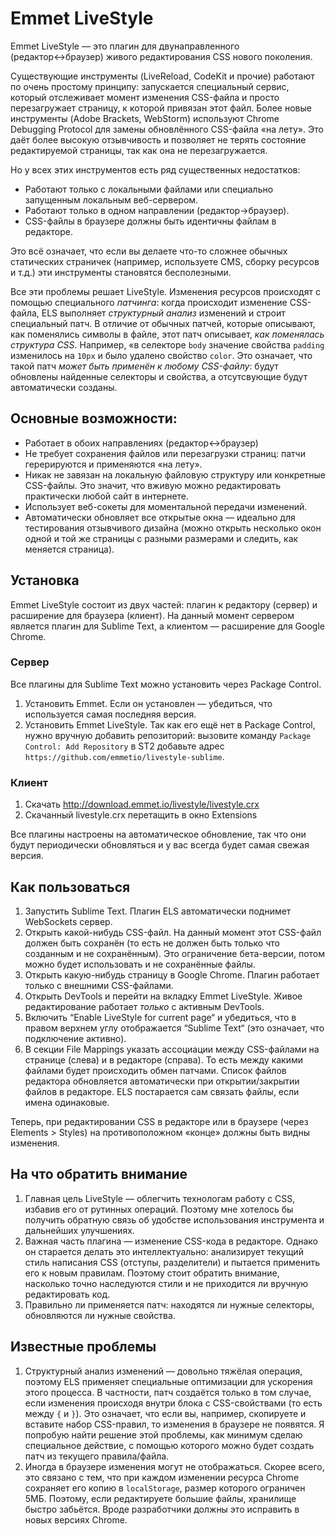 # Emmet LiveStyle

Emmet LiveStyle — это плагин для двунаправленного (редактор↔браузер) живого редактирования CSS нового поколения.

Существующие инструменты (LiveReload, CodeKit и прочие) работают по очень простому принципу: запускается специальный сервис, который отслеживает момент изменения CSS-файла и просто перезагружает страницу, к которой привязан этот файл. Более новые инструменты (Adobe Brackets, WebStorm) используют Chrome Debugging Protocol для замены обновлённого CSS-файла «на лету». Это даёт более высокую отзывчивость и позволяет не терять состояние редактируемой страницы, так как она не перезагружается.

Но у всех этих инструментов есть ряд существенных недостатков:

* Работают только с локальными файлами или специально запущенным локальным веб-сервером.
* Работают только в одном направлении (редактор→браузер).
* CSS-файлы в браузере должны быть идентичны файлам в редакторе.

Это всё означает, что если вы делаете что-то сложнее обычных статических страничек (например, используете CMS, сборку ресурсов и т.д.) эти инструменты становятся бесполезными.

Все эти проблемы решает LiveStyle. Изменения ресурсов происходят с помощью специального *патчинга*: когда происходит изменение CSS-файла, ELS выполняет *структурный анализ* изменений и строит специальный патч. В отличие от обычных патчей, которые описывают, как поменялись символы в файле, этот патч описывает, *как поменялась структура CSS*. Например, «в селекторе `body` значение свойства `padding` изменилось на `10px` и было удалено свойство `color`. Это означает, что такой патч *может быть применён к любому CSS-файлу*: будут обновлены найденные селекторы и свойства, а отсутсвующие будут автоматически созданы.

## Основные возможности:
* Работает в обоих направлениях (редактор↔браузер)
* Не требует сохранения файлов или перезагрузки страниц: патчи герерируются и применяются «на лету».
* Никак не завязан на локальную файловую структуру или конкретные CSS-файлы. Это значит, что вживую можно редактировать практически любой сайт в интернете.
* Использует веб-сокеты для моментальной передачи изменений.
* Автоматически обновляет все открытые окна — идеально для тестирования отзывчивого дизайна (можно открыть несколько окон одной и той же страницы с разными размерами и следить, как меняется страница).

## Установка
Emmet LiveStyle состоит из двух частей: плагин к редактору (сервер) и расширение для браузера (клиент). На данный момент сервером является плагин для Sublime Text, а клиентом — расширение для Google Chrome.

### Сервер
Все плагины для Sublime Text можно установить через Package Control.

1. Установить Emmet. Если он установлен — убедиться, что используется самая последняя версия.
2. Установить Emmet LiveStyle. Так как его ещё нет в Package Control, нужно вручную добавить репозиторий: вызовите команду `Package Control: Add Repository` в ST2 добавьте адрес ` https://github.com/emmetio/livestyle-sublime`.

### Клиент

1. Скачать http://download.emmet.io/livestyle/livestyle.crx
2. Скачанный livestyle.crx перетащить в окно Extensions

Все плагины настроены на автоматическое обновление, так что они будут периодически обновляться и у вас всегда будет самая свежая версия.

## Как пользоваться
1. Запустить Sublime Text. Плагин ELS автоматически поднимет WebSockets сервер.
2. Открыть какой-нибудь CSS-файл. На данный момент этот CSS-файл должен быть сохранён (то есть не должен быть только что созданным и не сохранённым). Это ограничение бета-версии, потом можно будет использовать и не сохранённые файлы.
3. Открыть какую-нибудь страницу в Google Chrome. Плагин работает только с внешними CSS-файлами.
4. Открыть DevTools и перейти на вкладку Emmet LiveStyle. Живое редактирование работает *только* с активным DevTools.
5. Включить “Enable LiveStyle for current page“ и убедиться, что в правом верхнем углу отображается “Sublime Text“ (это означает, что подключение активно).
6. В секции File Mappings указать ассоциации между CSS-файлами на странице (слева) и в редакторе (справа). То есть между какими файлами будет происходить обмен патчами. Список файлов редактора обновляется автоматически при открытии/закрытии файлов в редакторе. ELS постарается сам связать файлы, если имена одинаковые.

Теперь, при редактировании CSS в редакторе или в браузере (через Elements > Styles) на противоположном «конце» должны быть видны изменения.

## На что обратить внимание
1. Главная цель LiveStyle — облегчить технологам работу с CSS, избавив его от рутинных операций. Поэтому мне хотелось бы получить обратную связь об удобстве использования инструмента и дальнейших улучшениях.
2. Важная часть плагина — изменение CSS-кода в редакторе. Однако он  старается делать это интеллектуально: анализирует текущий стиль написания CSS (отступы, разделители) и пытается применить его к новым правилам. Поэтому стоит обратить внимание, насколько точно наследуются стили и не приходится ли вручную редактировать код.
3. Правильно ли применяется патч: находятся ли нужные селекторы, обновляются ли нужные свойства.

## Известные проблемы
1. Структурный анализ изменений — довольно тяжёлая операция, поэтому ELS применяет специальные оптимизации для ускорения этого процесса. В частности, патч создаётся только в том случае, если изменения происходя внутри блока с CSS-свойствами (то есть между `{` и `}`). Это означает, что если вы, например, скопируете и вставите набор CSS-правил, то изменения в браузере не появятся. Я попробую найти решение этой проблемы, как минимум сделаю специальное действие, с помощью которого можно будет создать патч из текущего правила/файла.
2. Иногда в браузере изменения могут не отображаться. Скорее всего, это связано с тем, что при каждом изменении ресурса Chrome сохраняет его копию в `localStorage`, размер которого ограничен 5МБ. Поэтому, если редактируете большие файлы, хранилище быстро забьётся. Вроде разработчики должны это исправить в новых версиях Chrome.